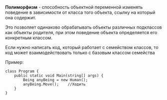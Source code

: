 **Полиморфизм** - способность объектной переменной изменять поведение в зависимости от класса того объекта, ссылку на который она содержит.

Это позволяет одинаково обрабатывать объекты различных подклассов как объекты родителя, при этом поведение объекта определяется его конкретным классом.

Если нужно написать код, который работает с семейством классов, то код может взаимодействовать только с базовым классом семейства

Пример: 
```
class Program {
    public static void Main(string[] args) {
        Being anyBeing = new Human();
        anyBeing.Move();    //Ходить
    }
}
```